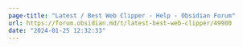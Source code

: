 ```yaml
---
page-title: "Latest / Best Web Clipper - Help - Obsidian Forum"
url: https://forum.obsidian.md/t/latest-best-web-clipper/49980
date: "2024-01-25 12:32:33"
---
```

